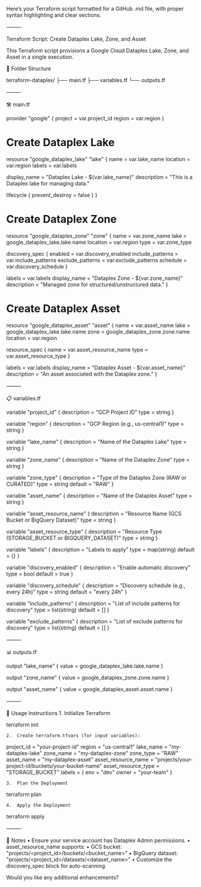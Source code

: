 Here’s your Terraform script formatted for a GitHub .md file, with proper syntax highlighting and clear sections.

⸻

Terraform Script: Create Dataplex Lake, Zone, and Asset

This Terraform script provisions a Google Cloud Dataplex Lake, Zone, and Asset in a single execution.

📂 Folder Structure

terraform-dataplex/
├── main.tf
├── variables.tf
└── outputs.tf



⸻

🛠️ main.tf

provider "google" {
  project = var.project_id
  region  = var.region
}

# Create Dataplex Lake
resource "google_dataplex_lake" "lake" {
  name     = var.lake_name
  location = var.region
  labels   = var.labels

  display_name = "Dataplex Lake - ${var.lake_name}"
  description  = "This is a Dataplex lake for managing data."

  lifecycle {
    prevent_destroy = false
  }
}

# Create Dataplex Zone
resource "google_dataplex_zone" "zone" {
  name     = var.zone_name
  lake     = google_dataplex_lake.lake.name
  location = var.region
  type     = var.zone_type

  discovery_spec {
    enabled             = var.discovery_enabled
    include_patterns    = var.include_patterns
    exclude_patterns    = var.exclude_patterns
    schedule            = var.discovery_schedule
  }

  labels        = var.labels
  display_name  = "Dataplex Zone - ${var.zone_name}"
  description   = "Managed zone for structured/unstructured data."
}

# Create Dataplex Asset
resource "google_dataplex_asset" "asset" {
  name     = var.asset_name
  lake     = google_dataplex_lake.lake.name
  zone     = google_dataplex_zone.zone.name
  location = var.region

  resource_spec {
    name = var.asset_resource_name
    type = var.asset_resource_type
  }

  labels        = var.labels
  display_name  = "Dataplex Asset - ${var.asset_name}"
  description   = "An asset associated with the Dataplex zone."
}



⸻

📋 variables.tf

variable "project_id" {
  description = "GCP Project ID"
  type        = string
}

variable "region" {
  description = "GCP Region (e.g., us-central1)"
  type        = string
}

variable "lake_name" {
  description = "Name of the Dataplex Lake"
  type        = string
}

variable "zone_name" {
  description = "Name of the Dataplex Zone"
  type        = string
}

variable "zone_type" {
  description = "Type of the Dataplex Zone (RAW or CURATED)"
  type        = string
  default     = "RAW"
}

variable "asset_name" {
  description = "Name of the Dataplex Asset"
  type        = string
}

variable "asset_resource_name" {
  description = "Resource Name (GCS Bucket or BigQuery Dataset)"
  type        = string
}

variable "asset_resource_type" {
  description = "Resource Type (STORAGE_BUCKET or BIGQUERY_DATASET)"
  type        = string
}

variable "labels" {
  description = "Labels to apply"
  type        = map(string)
  default     = {}
}

variable "discovery_enabled" {
  description = "Enable automatic discovery"
  type        = bool
  default     = true
}

variable "discovery_schedule" {
  description = "Discovery schedule (e.g., every 24h)"
  type        = string
  default     = "every 24h"
}

variable "include_patterns" {
  description = "List of include patterns for discovery"
  type        = list(string)
  default     = []
}

variable "exclude_patterns" {
  description = "List of exclude patterns for discovery"
  type        = list(string)
  default     = []
}



⸻

📊 outputs.tf

output "lake_name" {
  value = google_dataplex_lake.lake.name
}

output "zone_name" {
  value = google_dataplex_zone.zone.name
}

output "asset_name" {
  value = google_dataplex_asset.asset.name
}



⸻

🚀 Usage Instructions
	1.	Initialize Terraform

terraform init


	2.	Create terraform.tfvars (for input variables):

project_id           = "your-project-id"
region               = "us-central1"
lake_name            = "my-dataplex-lake"
zone_name            = "my-dataplex-zone"
zone_type            = "RAW"
asset_name           = "my-dataplex-asset"
asset_resource_name  = "projects/your-project-id/buckets/your-bucket-name"
asset_resource_type  = "STORAGE_BUCKET"
labels = {
  env   = "dev"
  owner = "your-team"
}


	3.	Plan the Deployment

terraform plan


	4.	Apply the Deployment

terraform apply



⸻

📌 Notes
	•	Ensure your service account has Dataplex Admin permissions.
	•	asset_resource_name supports:
	•	GCS bucket: "projects/<project_id>/buckets/<bucket_name>"
	•	BigQuery dataset: "projects/<project_id>/datasets/<dataset_name>"
	•	Customize the discovery_spec block for auto-scanning.

Would you like any additional enhancements?